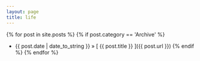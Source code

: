 ```yaml
---
layout: page
title: life
---
```

{% for post in site.posts %}
  {% if post.category == 'Archive' %}
  * {{ post.date | date_to_string }} &raquo; [ {{ post.title }} ]({{ post.url }})
  {% endif %}
{% endfor %}
